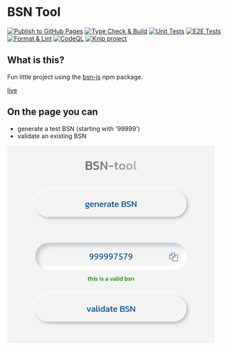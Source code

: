 # BSN Tool

[![Publish to GitHub Pages](https://github.com/willemverbuyst/bsn-tool/actions/workflows/publish-to-gh-pages.yml/badge.svg)](https://github.com/willemverbuyst/bsn-tool/actions/workflows/publish-to-gh-pages.yml) [![Type Check & Build](https://github.com/willemverbuyst/bsn-tool/actions/workflows/type-check-build.yml/badge.svg)](https://github.com/willemverbuyst/bsn-tool/actions/workflows/type-check-build.yml) [![Unit Tests](https://github.com/willemverbuyst/bsn-tool/actions/workflows/unit-tests.yml/badge.svg)](https://github.com/willemverbuyst/bsn-tool/actions/workflows/unit-tests.yml) [![E2E Tests](https://github.com/willemverbuyst/bsn-tool/actions/workflows/e2e-test.yml/badge.svg)](https://github.com/willemverbuyst/bsn-tool/actions/workflows/e2e-test.yml) [![Format & Lint](https://github.com/willemverbuyst/bsn-tool/actions/workflows/format-lint.yml/badge.svg)](https://github.com/willemverbuyst/bsn-tool/actions/workflows/format-lint.yml) [![CodeQL](https://github.com/willemverbuyst/bsn-tool/actions/workflows/code-ql.yml/badge.svg)](https://github.com/willemverbuyst/bsn-tool/actions/workflows/code-ql.yml) [![Knip project](https://github.com/willemverbuyst/bsn-tool/actions/workflows/knip.yml/badge.svg)](https://github.com/willemverbuyst/bsn-tool/actions/workflows/knip.yml)

## What is this?

Fun little project using the [bsn-js](https://www.npmjs.com/package/bsn-js) npm package.

[live](https://willemverbuyst.github.io/bsn-tool/)

## On the page you can

- generate a test BSN (starting with '99999')
- validate an existing BSN

![screenshot](./img/screenshot-bsn-tool.png)
